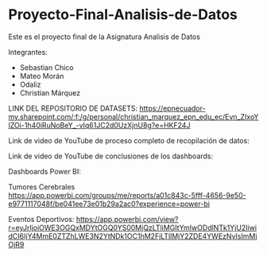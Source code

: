 # Proyecto-Final-Analisis-de-Datos
Este es el proyecto final de la Asignatura Analisis de Datos

Integrantes:
- Sebastian Chico
- Mateo Morán
- Odaliz
- Christian Márquez

LINK DEL REPOSITORIO DE DATASETS:
https://epnecuador-my.sharepoint.com/:f:/g/personal/christian_marquez_epn_edu_ec/Evn_ZIxoYIZOi-1h40iRuNoBeY_-vIq61JC2d0UzXjnU8g?e=HKF24J

Link de video de YouTube de proceso completo de recopilación de datos:

Link de video de YouTube de conclusiones de los dashboards:

Dashboards Power BI:

Tumores Cerebrales
https://app.powerbi.com/groups/me/reports/a01c843c-5fff-4656-9e50-e9771117048f/be041ee73e01b29a2ac0?experience=power-bi

Eventos Deportivos:
https://app.powerbi.com/view?r=eyJrIjoiOWE3OGQxMDYtOGQ0YS00MjQzLTliMGItYmIwODdlNTk1YjU2IiwidCI6IjY4MmE0ZTZhLWE3N2YtNDk1OC1hM2FjLTllMjY2ZDE4YWEzNyIsImMiOjR9
